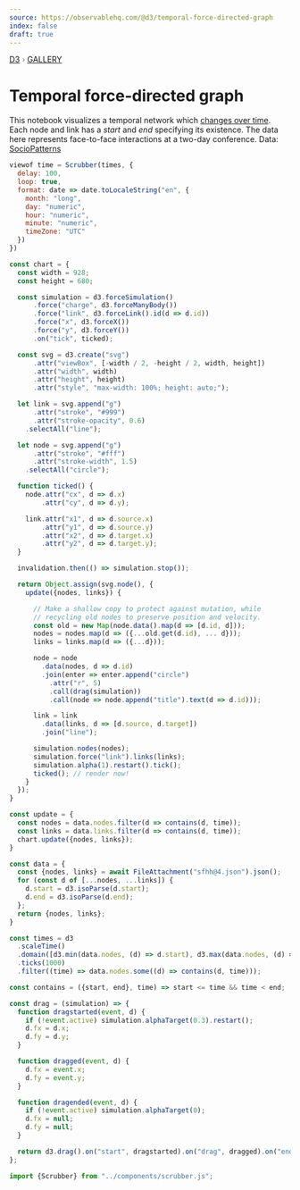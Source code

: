 ```yaml
---
source: https://observablehq.com/@d3/temporal-force-directed-graph
index: false
draft: true
---
```


<div style="color: grey; font: 13px/25.5px var(--sans-serif); text-transform: uppercase;"><h1 style="display: none;">Temporal force-directed graph</h1><a href="https://d3js.org/">D3</a> › <a href="/@d3/gallery">Gallery</a></div>

# Temporal force-directed graph

This notebook visualizes a temporal network which [changes over time](/@d3/modifying-a-force-directed-graph). Each node and link has a _start_ and _end_ specifying its existence. The data here represents face-to-face interactions at a two-day conference. Data: [SocioPatterns](/@d3/sfhh-conference-data)

```js
viewof time = Scrubber(times, {
  delay: 100,
  loop: true,
  format: date => date.toLocaleString("en", {
    month: "long",
    day: "numeric",
    hour: "numeric",
    minute: "numeric",
    timeZone: "UTC"
  })
})
```

```js echo
const chart = {
  const width = 928;
  const height = 680;

  const simulation = d3.forceSimulation()
      .force("charge", d3.forceManyBody())
      .force("link", d3.forceLink().id(d => d.id))
      .force("x", d3.forceX())
      .force("y", d3.forceY())
      .on("tick", ticked);

  const svg = d3.create("svg")
      .attr("viewBox", [-width / 2, -height / 2, width, height])
      .attr("width", width)
      .attr("height", height)
      .attr("style", "max-width: 100%; height: auto;");

  let link = svg.append("g")
      .attr("stroke", "#999")
      .attr("stroke-opacity", 0.6)
    .selectAll("line");

  let node = svg.append("g")
      .attr("stroke", "#fff")
      .attr("stroke-width", 1.5)
    .selectAll("circle");

  function ticked() {
    node.attr("cx", d => d.x)
        .attr("cy", d => d.y);

    link.attr("x1", d => d.source.x)
        .attr("y1", d => d.source.y)
        .attr("x2", d => d.target.x)
        .attr("y2", d => d.target.y);
  }

  invalidation.then(() => simulation.stop());

  return Object.assign(svg.node(), {
    update({nodes, links}) {

      // Make a shallow copy to protect against mutation, while
      // recycling old nodes to preserve position and velocity.
      const old = new Map(node.data().map(d => [d.id, d]));
      nodes = nodes.map(d => ({...old.get(d.id), ... d}));
      links = links.map(d => ({...d}));

      node = node
        .data(nodes, d => d.id)
        .join(enter => enter.append("circle")
          .attr("r", 5)
          .call(drag(simulation))
          .call(node => node.append("title").text(d => d.id)));

      link = link
        .data(links, d => [d.source, d.target])
        .join("line");

      simulation.nodes(nodes);
      simulation.force("link").links(links);
      simulation.alpha(1).restart().tick();
      ticked(); // render now!
    }
  });
}
```

```js echo
const update = {
  const nodes = data.nodes.filter(d => contains(d, time));
  const links = data.links.filter(d => contains(d, time));
  chart.update({nodes, links});
}
```

```js echo
const data = {
  const {nodes, links} = await FileAttachment("sfhh@4.json").json();
  for (const d of [...nodes, ...links]) {
    d.start = d3.isoParse(d.start);
    d.end = d3.isoParse(d.end);
  };
  return {nodes, links};
}
```

```js echo
const times = d3
  .scaleTime()
  .domain([d3.min(data.nodes, (d) => d.start), d3.max(data.nodes, (d) => d.end)])
  .ticks(1000)
  .filter((time) => data.nodes.some((d) => contains(d, time)));
```

```js echo
const contains = ({start, end}, time) => start <= time && time < end;
```

```js echo
const drag = (simulation) => {
  function dragstarted(event, d) {
    if (!event.active) simulation.alphaTarget(0.3).restart();
    d.fx = d.x;
    d.fy = d.y;
  }

  function dragged(event, d) {
    d.fx = event.x;
    d.fy = event.y;
  }

  function dragended(event, d) {
    if (!event.active) simulation.alphaTarget(0);
    d.fx = null;
    d.fy = null;
  }

  return d3.drag().on("start", dragstarted).on("drag", dragged).on("end", dragended);
};
```

```js echo
import {Scrubber} from "../components/scrubber.js";
```
